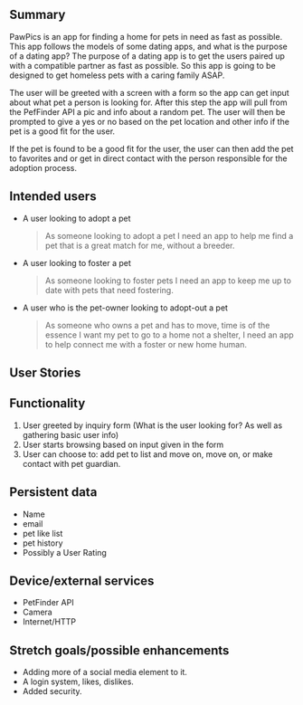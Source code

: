 ## Summary
PawPics is an app for finding a home for pets in need as fast as possible.  This app follows the models of some dating apps, and what is the purpose of a dating app?
The purpose of a dating app is to get the users paired up with a compatible partner as fast as possible.  So this app is going to be designed to get homeless pets with a
caring family ASAP.

The user will be greeted with a screen with a form so the app can get input about what pet a person is looking for.  After this step the app will pull from the PefFinder API a pic and
info about a random pet.  The user will then be prompted to give a yes or no based on the pet location and other info if the pet is a good fit for the user.

If the pet is found to be a good fit for the user, the user can then add the pet to favorites and or get in direct contact with the person responsible for the adoption process.

## Intended users
* A user looking to adopt a pet
    > As someone looking to adopt a pet I need an app to help me find a pet that is a great match for me, without a breeder.

* A user looking to foster a pet
    > As someone looking to foster pets I need an app to keep me up to date with pets that need fostering.

* A user who is the pet-owner looking to adopt-out a pet
    > As someone who owns a pet and has to move, time is of the essence I want my pet to go to a home not a shelter, I need an app to help connect me with a foster or new home human.

## User Stories

## Functionality
1. User greeted by inquiry form (What is the user looking for?  As well as gathering basic user info)
2. User starts browsing based on input given in the form
3. User can choose to: add pet to list and move on, move on, or make contact with pet guardian.

## Persistent data
* Name
* email
* pet like list
* pet history
* Possibly a User Rating

## Device/external services
* PetFinder API
* Camera
* Internet/HTTP

## Stretch goals/possible enhancements 
* Adding more of a social media element to it.
* A login system, likes, dislikes.
* Added security.
